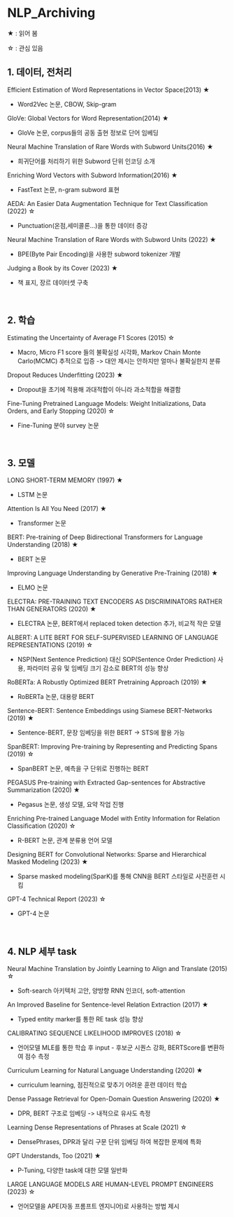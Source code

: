 # NLP_Archiving

★ : 읽어 봄

☆ : 관심 있음

## 1. 데이터, 전처리

Efficient Estimation of Word Representations in Vector Space(2013) ★

*	Word2Vec 논문, CBOW, Skip-gram

GloVe: Global Vectors for Word Representation(2014) ★

*	GloVe 논문, corpus들의 공동 출현 정보로 단어 임베딩

Neural Machine Translation of Rare Words with Subword Units(2016) ★

*	희귀단어를 처리하기 위한 Subword 단위 인코딩 소개

Enriching Word Vectors with Subword Information(2016) ★

*	FastText 논문, n-gram subword 표현

AEDA: An Easier Data Augmentation Technique for Text Classification (2022) ☆

* Punctuation(온점,세미콜론…)을 통한 데이터 증강

Neural Machine Translation of Rare Words with Subword Units (2022) ★

* BPE(Byte Pair Encoding)을 사용한 subword tokenizer 개발

Judging a Book by its Cover (2023) ★

* 책 표지, 장르 데이터셋 구축

<br>

## 2. 학습

Estimating the Uncertainty of Average F1 Scores (2015) ☆

*	Macro, Micro F1 score 들의 불확실성 시각화, Markov Chain Monte Carlo(MCMC) 추적으로 입증 -> 대안 제시는 안하지만 얼마나 불확실한지 분류

Dropout Reduces Underfitting (2023) ★

*	Dropout을 초기에 적용해 과대적합이 아니라 과소적합을 해결함

Fine-Tuning Pretrained Language Models: Weight Initializations, Data Orders, and Early Stopping (2020) ☆

*	Fine-Tuning 분야 survey 논문

<br>

## 3. 모델

LONG SHORT-TERM MEMORY (1997) ★

*	LSTM 논문

Attention Is All You Need (2017) ★

*	Transformer 논문

BERT: Pre-training of Deep Bidirectional Transformers for Language Understanding (2018) ★

*	BERT 논문

Improving Language Understanding by Generative Pre-Training (2018) ★

*	ELMO 논문

ELECTRA: PRE-TRAINING TEXT ENCODERS AS DISCRIMINATORS RATHER THAN GENERATORS (2020) ★

*	ELECTRA 논문, BERT에서 replaced token detection 추가, 비교적 작은 모델

ALBERT: A LITE BERT FOR SELF-SUPERVISED LEARNING OF LANGUAGE REPRESENTATIONS (2019) ☆

*	NSP(Next Sentence Prediction) 대신 SOP(Sentence Order Prediction) 사용, 파라미터 공유 및 임베딩 크기 감소로 BERT의 성능 향상

RoBERTa: A Robustly Optimized BERT Pretraining Approach (2019) ★

*	RoBERTa 논문, 대용량 BERT

Sentence-BERT: Sentence Embeddings using Siamese BERT-Networks (2019) ★

*	Sentence-BERT, 문장 임베딩을 위한 BERT -> STS에 활용 가능

SpanBERT: Improving Pre-training by Representing and Predicting Spans (2019) ☆

*	SpanBERT 논문, 예측을 구 단위로 진행하는 BERT

PEGASUS Pre-training with Extracted Gap-sentences for Abstractive Summarization (2020) ★

*	Pegasus 논문, 생성 모델, 요약 작업 진행

Enriching Pre-trained Language Model with Entity Information for Relation Classification (2020) ☆

*	R-BERT 논문, 관계 분류용 언어 모델

Designing BERT for Convolutional Networks: Sparse and Hierarchical Masked Modeling (2023) ★

*	Sparse masked modeling(SparK)를 통해 CNN을 BERT 스타일로 사전훈련 시킴

GPT-4 Technical Report (2023) ☆

*	GPT-4 논문

<br>

## 4. NLP 세부 task

Neural Machine Translation by Jointly Learning to Align and Translate (2015) ☆

*	Soft-search 아키텍처 고안, 양방향 RNN 인코더, soft-attention

An Improved Baseline for Sentence-level Relation Extraction (2017) ★

*	Typed entity marker를 통한 RE task 성능 향상

CALIBRATING SEQUENCE LIKELIHOOD IMPROVES (2018) ☆

*	언어모델 MLE를 통한 학습 후 input - 후보군 시퀀스 강화, BERTScore를 변환하여 점수 측정

Curriculum Learning for Natural Language Understanding (2020) ★

*	curriculum learning, 점진적으로 맞추기 어려운 훈련 데이터 학습

Dense Passage Retrieval for Open-Domain Question Answering (2020) ★ 

* DPR, BERT 구조로 임베딩 -> 내적으로 유사도 측정 

Learning Dense Representations of Phrases at Scale (2021) ☆

* DensePhrases, DPR과 달리 구문 단위 임베딩 하여 복잡한 문제에 특화

GPT Understands, Too (2021) ★

*	P-Tuning, 다양한 task에 대한 모델 일반화

LARGE LANGUAGE MODELS ARE HUMAN-LEVEL PROMPT ENGINEERS (2023) ☆

*	언어모델을 APE(자동 프롬프트 엔지니어)로 사용하는 방법 제시
